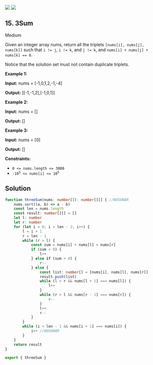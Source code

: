 [![](https://img.shields.io/github/stars/LeetCode-in-TypeScript/LeetCode-in-TypeScript?label=Stars&style=flat-square)](https://github.com/LeetCode-in-TypeScript/LeetCode-in-TypeScript)
[![](https://img.shields.io/github/forks/LeetCode-in-TypeScript/LeetCode-in-TypeScript?label=Fork%20me%20on%20GitHub%20&style=flat-square)](https://github.com/LeetCode-in-TypeScript/LeetCode-in-TypeScript/fork)

## 15\. 3Sum

Medium

Given an integer array nums, return all the triplets `[nums[i], nums[j], nums[k]]` such that `i != j`, `i != k`, and `j != k`, and `nums[i] + nums[j] + nums[k] == 0`.

Notice that the solution set must not contain duplicate triplets.

**Example 1:**

**Input:** nums = [-1,0,1,2,-1,-4]

**Output:** [[-1,-1,2],[-1,0,1]] 

**Example 2:**

**Input:** nums = []

**Output:** [] 

**Example 3:**

**Input:** nums = [0]

**Output:** [] 

**Constraints:**

*   `0 <= nums.length <= 3000`
*   <code>-10<sup>5</sup> <= nums[i] <= 10<sup>5</sup></code>

## Solution

```typescript
function threeSum(nums: number[]): number[][] { //NOSONAR
    nums.sort((a, b) => a - b)
    const len = nums.length
    const result: number[][] = []
    let l: number
    let r: number
    for (let i = 0; i < len - 2; i++) {
        l = i + 1
        r = len - 1
        while (r > l) {
            const sum = nums[i] + nums[l] + nums[r]
            if (sum < 0) {
                l++
            } else if (sum > 0) {
                r--
            } else {
                const list: number[] = [nums[i], nums[l], nums[r]]
                result.push(list)
                while (l < r && nums[l + 1] === nums[l]) {
                    l++
                }
                while (r > l && nums[r - 1] === nums[r]) {
                    r--
                }
                l++
                r--
            }
        }
        while (i < len - 1 && nums[i + 1] === nums[i]) {
            i++ //NOSONAR
        }
    }
    return result
}

export { threeSum }
```